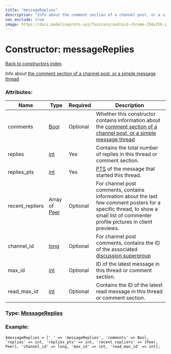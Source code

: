 ```yaml
---
title: "messageReplies"
description: "Info about the comment section of a channel post, or a simple message thread"
nav_exclude: true
image: https://docs.madelineproto.xyz/favicons/android-chrome-256x256.png
---
```

# Constructor: messageReplies  
[Back to constructors index](/API_docs/constructors/index.html)



Info about [the comment section of a channel post, or a simple message thread](https://core.telegram.org/api/threads)

### Attributes:

| Name     |    Type       | Required | Description |
|----------|---------------|----------|-------------|
|comments|[Bool](/API_docs/types/Bool.html) | Optional|Whether this constructor contains information about the [comment section of a channel post, or a simple message thread](https://core.telegram.org/api/threads)|
|replies|[int](/API_docs/types/int.html) | Yes|Contains the total number of replies in this thread or comment section.|
|replies\_pts|[int](/API_docs/types/int.html) | Yes|[PTS](https://core.telegram.org/api/updates) of the message that started this thread.|
|recent\_repliers|Array of [Peer](/API_docs/types/Peer.html) | Optional|For channel post comments, contains information about the last few comment posters for a specific thread, to show a small list of commenter profile pictures in client previews.|
|channel\_id|[long](/API_docs/types/long.html) | Optional|For channel post comments, contains the ID of the associated [discussion supergroup](https://core.telegram.org/api/discussion)|
|max\_id|[int](/API_docs/types/int.html) | Optional|ID of the latest message in this thread or comment section.|
|read\_max\_id|[int](/API_docs/types/int.html) | Optional|Contains the ID of the latest read message in this thread or comment section.|



### Type: [MessageReplies](/API_docs/types/MessageReplies.html)


### Example:

```
$messageReplies = ['_' => 'messageReplies', 'comments' => Bool, 'replies' => int, 'replies_pts' => int, 'recent_repliers' => [Peer, Peer], 'channel_id' => long, 'max_id' => int, 'read_max_id' => int];
```  
